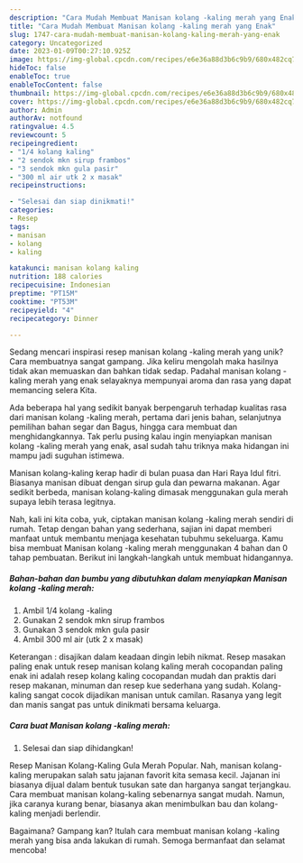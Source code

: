 ```yaml
---
description: "Cara Mudah Membuat Manisan kolang -kaling merah yang Enak"
title: "Cara Mudah Membuat Manisan kolang -kaling merah yang Enak"
slug: 1747-cara-mudah-membuat-manisan-kolang-kaling-merah-yang-enak
category: Uncategorized
date: 2023-01-09T00:27:10.925Z
image: https://img-global.cpcdn.com/recipes/e6e36a88d3b6c9b9/680x482cq70/manisan-kolang-kaling-merah-foto-resep-utama.jpg
hideToc: false
enableToc: true
enableTocContent: false
thumbnail: https://img-global.cpcdn.com/recipes/e6e36a88d3b6c9b9/680x482cq70/manisan-kolang-kaling-merah-foto-resep-utama.jpg
cover: https://img-global.cpcdn.com/recipes/e6e36a88d3b6c9b9/680x482cq70/manisan-kolang-kaling-merah-foto-resep-utama.jpg
author: Admin
authorAv: notfound
ratingvalue: 4.5
reviewcount: 5
recipeingredient:
- "1/4 kolang kaling"
- "2 sendok mkn sirup frambos"
- "3 sendok mkn gula pasir"
- "300 ml air utk 2 x masak"
recipeinstructions:

- "Selesai dan siap dinikmati!"
categories:
- Resep
tags:
- manisan
- kolang
- kaling

katakunci: manisan kolang kaling 
nutrition: 188 calories
recipecuisine: Indonesian
preptime: "PT15M"
cooktime: "PT53M"
recipeyield: "4"
recipecategory: Dinner

---
```





Sedang mencari inspirasi resep manisan kolang -kaling merah yang unik? Cara membuatnya sangat gampang. Jika keliru mengolah maka hasilnya tidak akan memuaskan dan bahkan tidak sedap. Padahal manisan kolang -kaling merah yang enak selayaknya mempunyai aroma dan rasa yang dapat memancing selera Kita.





Ada beberapa hal yang sedikit banyak berpengaruh terhadap kualitas rasa dari manisan kolang -kaling merah, pertama dari jenis bahan, selanjutnya pemilihan bahan segar dan Bagus, hingga cara membuat dan menghidangkannya. Tak perlu pusing kalau ingin menyiapkan manisan kolang -kaling merah yang enak,      asal sudah tahu triknya maka hidangan ini mampu jadi suguhan istimewa.














Manisan kolang-kaling kerap hadir di bulan puasa dan Hari Raya Idul fitri. Biasanya manisan dibuat dengan sirup gula dan pewarna makanan. Agar sedikit berbeda, manisan kolang-kaling dimasak menggunakan gula merah supaya lebih terasa legitnya.






Nah, kali ini kita coba, yuk, ciptakan manisan kolang -kaling merah sendiri di rumah. Tetap dengan bahan yang sederhana, sajian ini dapat memberi manfaat untuk membantu menjaga kesehatan tubuhmu sekeluarga. Kamu bisa membuat Manisan kolang -kaling merah menggunakan 4 bahan dan 0 tahap pembuatan. Berikut ini langkah-langkah untuk membuat hidangannya.

<!--inarticleads1-->

##### Bahan-bahan dan bumbu yang dibutuhkan dalam menyiapkan Manisan kolang -kaling merah:

1. Ambil 1/4 kolang -kaling
1. Gunakan 2 sendok mkn sirup frambos
1. Gunakan 3 sendok mkn gula pasir
1. Ambil 300 ml air (utk 2 x masak)


Keterangan : disajikan dalam keadaan dingin lebih nikmat. Resep masakan paling enak untuk resep manisan kolang kaling merah cocopandan paling enak ini adalah resep kolang kaling cocopandan mudah dan praktis dari resep makanan, minuman dan resep kue sederhana yang sudah. Kolang-kaling sangat cocok dijadikan manisan untuk camilan. Rasanya yang legit dan manis sangat pas untuk dinikmati bersama keluarga. 

<!--inarticleads2-->

##### Cara buat Manisan kolang -kaling merah:


1. Selesai dan siap dihidangkan!

Resep Manisan Kolang-Kaling Gula Merah Popular. Nah, manisan kolang-kaling merupakan salah satu jajanan favorit kita semasa kecil. Jajanan ini biasanya dijual dalam bentuk tusukan sate dan harganya sangat terjangkau. Cara membuat manisan kolang-kaling sebenarnya sangat mudah. Namun, jika caranya kurang benar, biasanya akan menimbulkan bau dan kolang-kaling menjadi berlendir. 

Bagaimana? Gampang kan? Itulah cara membuat manisan kolang -kaling merah yang bisa anda lakukan di rumah. Semoga bermanfaat dan selamat mencoba!
